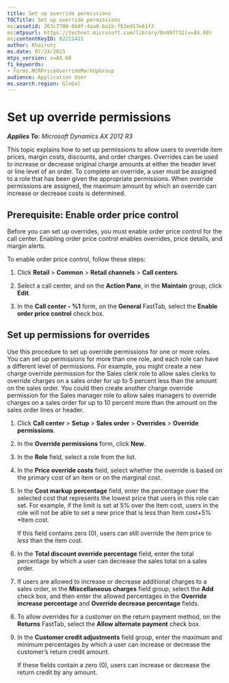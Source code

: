 ```yaml
---
title: Set up override permissions
TOCTitle: Set up override permissions
ms:assetid: 263c7700-0b0f-4aa0-ba1b-fb3ed17e61f3
ms:mtpsurl: https://technet.microsoft.com/library/Dn497732(v=AX.60)
ms:contentKeyID: 62221421
author: Khairunj
ms.date: 07/24/2015
mtps_version: v=AX.60
f1_keywords:
- Forms.MCRPriceOverrideMarkUpGroup
audience: Application User
ms.search.region: Global
---
```


# Set up override permissions 


_**Applies To:** Microsoft Dynamics AX 2012 R3_

This topic explains how to set up permissions to allow users to override item prices, margin costs, discounts, and order charges. Overrides can be used to increase or decrease original charge amounts at either the header level or line level of an order. To complete an override, a user must be assigned to a role that has been given the appropriate permissions. When override permissions are assigned, the maximum amount by which an override can increase or decrease costs is determined.

## Prerequisite: Enable order price control

Before you can set up overrides, you must enable order price control for the call center. Enabling order price control enables overrides, price details, and margin alerts.

To enable order price control, follow these steps:

1.  Click **Retail** \> **Common** \> **Retail channels** \> **Call centers**.

2.  Select a call center, and on the **Action Pane**, in the **Maintain** group, click **Edit**.

3.  In the **Call center - %1** form, on the **General** FastTab, select the **Enable order price control** check box.

## Set up permissions for overrides

Use this procedure to set up override permissions for one or more roles. You can set up permissions for more than one role, and each role can have a different level of permissions. For example, you might create a new charge override permission for the Sales clerk role to allow sales clerks to override charges on a sales order for up to 5 percent less than the amount on the sales order. You could then create another charge override permission for the Sales manager role to allow sales managers to override charges on a sales order for up to 10 percent more than the amount on the sales order lines or header.

1.  Click **Call center** \> **Setup** \> **Sales order** \> **Overrides** \> **Override permissions**.

2.  In the **Override permissions** form, click **New**.

3.  In the **Role** field, select a role from the list.

4.  In the **Price override costs** field, select whether the override is based on the primary cost of an item or on the marginal cost.

5.  In the **Cost markup percentage** field, enter the percentage over the selected cost that represents the lowest price that users in this role can set. For example, if the limit is set at 5% over the Item cost, users in the role will not be able to set a new price that is less than Item cost+5% \*Item cost.
    
    If this field contains zero (0), users can still override the item price to *less* than the item cost.

6.  In the **Total discount override percentage** field, enter the total percentage by which a user can decrease the sales total on a sales order.

7.  If users are allowed to increase or decrease additional charges to a sales order, in the **Miscellaneous charges** field group, select the **Add** check box, and then enter the allowed percentages in the **Override increase percentage** and **Override decrease percentage** fields.

8.  To allow overrides for a customer on the return payment method, on the **Returns** FastTab, select the **Allow alternate payment** check box.

9.  In the **Customer credit adjustments** field group, enter the maximum and minimum percentages by which a user can increase or decrease the customer’s return credit amount.
    
    If these fields contain a zero (0), users can increase or decrease the return credit by any amount.

  


